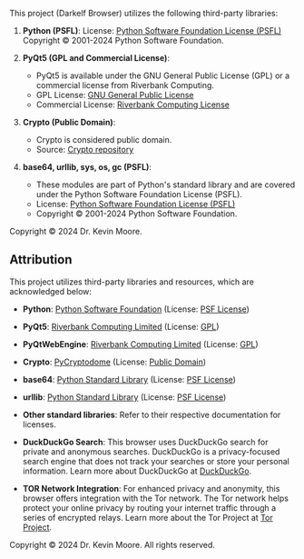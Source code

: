 This project (Darkelf Browser) utilizes the following third-party libraries:

1. **Python (PSFL)**:
License: [Python Software Foundation License (PSFL)](https://docs.python.org/3/license.html)
Copyright © 2001-2024 Python Software Foundation.

2. **PyQt5 (GPL and Commercial License)**:
   - PyQt5 is available under the GNU General Public License (GPL) or a commercial license from Riverbank Computing.
   - GPL License: [GNU General Public License](https://www.gnu.org/licenses/gpl.html)
   - Commercial License: [Riverbank Computing License](https://www.riverbankcomputing.com/software/pyqt/license)

3. **Crypto (Public Domain)**:
   - Crypto is considered public domain.
   - Source: [Crypto repository](https://github.com/dlitz/pycrypto)

4. **base64, urllib, sys, os, gc (PSFL)**:
   - These modules are part of Python's standard library and are covered under the Python Software Foundation License (PSFL).
   - License: [Python Software Foundation License (PSFL)](https://docs.python.org/3/license.html)
   - Copyright © 2001-2024 Python Software Foundation.

Copyright © 2024 Dr. Kevin Moore.

## Attribution

This project utilizes third-party libraries and resources, which are acknowledged below:

- **Python**: [Python Software Foundation](https://www.python.org/) (License: [PSF License](https://docs.python.org/3/license.html))
- **PyQt5**: [Riverbank Computing Limited](https://www.riverbankcomputing.com/software/pyqt/) (License: [GPL](https://www.riverbankcomputing.com/software/pyqt/intro))
- **PyQtWebEngine**: [Riverbank Computing Limited](https://www.riverbankcomputing.com/software/pyqtwebengine/) (License: [GPL](https://www.riverbankcomputing.com/software/pyqtwebengine/intro))
- **Crypto**: [PyCryptodome](https://www.pycryptodome.org/) (License: [Public Domain](https://github.com/Legrandin/pycryptodome/blob/main/LICENSE))
- **base64**: [Python Standard Library](https://docs.python.org/3/library/base64.html) (License: [PSF License](https://docs.python.org/3/license.html))
- **urllib**: [Python Standard Library](https://docs.python.org/3/library/urllib.html) (License: [PSF License](https://docs.python.org/3/license.html))
- **Other standard libraries**: Refer to their respective documentation for licenses.

- **DuckDuckGo Search**: 
This browser uses DuckDuckGo search for private and anonymous searches. DuckDuckGo is a privacy-focused search engine that does not track your searches or store your personal information. Learn more about DuckDuckGo at [DuckDuckGo](https://duckduckgo.com/).

- **TOR Network Integration**: 
For enhanced privacy and anonymity, this browser offers integration with the Tor network. The Tor network helps protect your online privacy by routing your internet traffic through a series of encrypted relays. Learn more about the Tor Project at [Tor Project](https://www.torproject.org/).


Copyright © 2024 Dr. Kevin Moore. All rights reserved.
